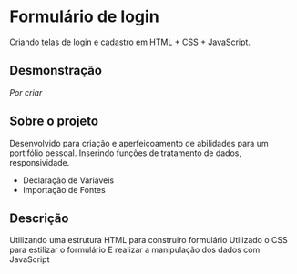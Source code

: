 # Formulário de login
Criando telas de login e cadastro em HTML + CSS + JavaScript.
## Desmonstração
*Por criar*

## Sobre o projeto
Desenvolvido para criação e aperfeiçoamento de abilidades para um portifólio pessoal.
Inserindo funções de tratamento de dados, responsividade.

- Declaração de Variáveis
- Importação de Fontes

## Descrição
Utilizando uma estrutura HTML para construiro formulário 
Utilizado o CSS para estilizar o formulário
E realizar a manipulação dos dados com JavaScript
